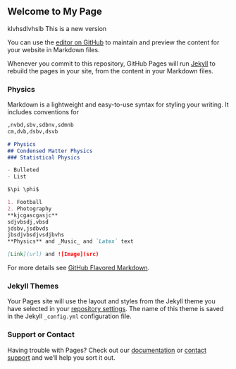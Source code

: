 ## Welcome to My Page
klvhsdlvhslb
This is a new version

You can use the [editor on GitHub](https://github.com/mursalinphysics/miwebsite/edit/gh-pages/index.md) to maintain and preview the content for your website in Markdown files.

Whenever you commit to this repository, GitHub Pages will run [Jekyll](https://jekyllrb.com/) to rebuild the pages in your site, from the content in your Markdown files.

### Physics

Markdown is a lightweight and easy-to-use syntax for styling your writing. It includes conventions for

```markdown
,nvbd,sbv,sdbnv,sdmnb
cm,dvb,dsbv,dsvb

# Physics
## Condensed Matter Physics
### Statistical Physics

- Bulleted
- List

$\pi \phi$

1. Football
2. Photography
**kjcgascgasjc**
sdjvbsdj,vbsd
jdsbv,jsdbvds
jbsdjvbsdjvsdjbvhs
**Physics** and _Music_ and `Latex` text

[Link](url) and ![Image](src)
```

For more details see [GitHub Flavored Markdown](https://guides.github.com/features/mastering-markdown/).

### Jekyll Themes

Your Pages site will use the layout and styles from the Jekyll theme you have selected in your [repository settings](https://github.com/mursalinphysics/miwebsite/settings/pages). The name of this theme is saved in the Jekyll `_config.yml` configuration file.

### Support or Contact

Having trouble with Pages? Check out our [documentation](https://docs.github.com/categories/github-pages-basics/) or [contact support](https://support.github.com/contact) and we’ll help you sort it out.
